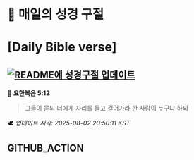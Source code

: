 # 🙏 매일의 성경 구절
# [Daily Bible verse]
## [![README에 성경구절 업데이트](https://github.com/DONGSUKA/first_test/actions/workflows/update-readme-bible.yml/badge.svg)](https://github.com/DONGSUKA/first_test/actions/workflows/update-readme-bible.yml)
<!-- START_BIBLE_VERSE -->
📖 **요한복음 5:12**
> 그들이 묻되 너에게 자리를 들고 걸어가라 한 사람이 누구냐 하되

🕊️ _업데이트 시각: 2025-08-02 20:50:11 KST_
  <!-- END_BIBLE_VERSE -->
## GITHUB_ACTION

